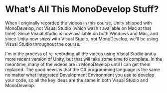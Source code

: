 # What's All This MonoDevelop Stuff?
When I originally recorded the videos in this course, Unity shipped with MonoDevelop, not Visual Studio (which wasn't available on Mac at that time). Since Visual Studio is now available on both Windows and Mac, and since Unity now ships with Visual Studio, not MonoDevelop, we'll be using Visual Studio throughout the course.

I'm in the process of re-recording all the videos using Visual Studio and a more recent version of Unity, but that will take some time to complete. In the meantime, many of the videos are in MonoDevelop until I can get them replaced. The good news is that the C# programming language is the same no matter what Integrated Development Environment you use to develop your code, so all the key ideas are the same in both Visual Studio and MonoDevelop.
